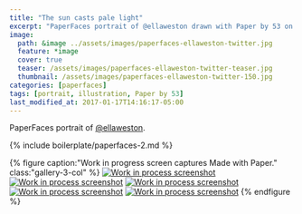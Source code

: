 ```yaml
---
title: "The sun casts pale light"
excerpt: "PaperFaces portrait of @ellaweston drawn with Paper by 53 on an iPad."
image: 
  path: &image ../assets/images/paperfaces-ellaweston-twitter.jpg 
  feature: *image
  cover: true
  teaser: /assets/images/paperfaces-ellaweston-twitter-teaser.jpg
  thumbnail: /assets/images/paperfaces-ellaweston-twitter-150.jpg
categories: [paperfaces]
tags: [portrait, illustration, Paper by 53]
last_modified_at: 2017-01-17T14:16:17-05:00
---
```


PaperFaces portrait of [@ellaweston](https://twitter.com/ellaweston).

{% include boilerplate/paperfaces-2.md %}

{% figure caption:"Work in progress screen captures Made with Paper." class:"gallery-3-col" %}
[![Work in process screenshot](/assets/images/paperfaces-ellaweston-process-1-600.jpg)](/assets/images/paperfaces-ellaweston-process-1-lg.jpg)
[![Work in process screenshot](/assets/images/paperfaces-ellaweston-process-2-600.jpg)](/assets/images/paperfaces-ellaweston-process-2-lg.jpg)
[![Work in process screenshot](/assets/images/paperfaces-ellaweston-process-3-600.jpg)](/assets/images/paperfaces-ellaweston-process-3-lg.jpg)
[![Work in process screenshot](/assets/images/paperfaces-ellaweston-process-4-600.jpg)](/assets/images/paperfaces-ellaweston-process-4-lg.jpg)
[![Work in process screenshot](/assets/images/paperfaces-ellaweston-process-5-600.jpg)](/assets/images/paperfaces-ellaweston-process-5-lg.jpg)
{% endfigure %}
